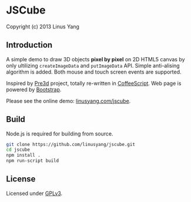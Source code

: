 JSCube
=====
Copyright (c) 2013 Linus Yang


Introduction
-----
A simple demo to draw 3D objects __pixel by pixel__ on 2D HTML5 canvas by only ultilizing `createImageData` and `putImageData` API. Simple anti-alising algorithm is added. Both mouse and touch screen events are supported.

Inspired by [Pre3d](https://github.com/deanm/pre3d) project, totally re-written in [CoffeeScript](http://coffeescript.org/). Web page is powered by [Bootstrap](http://getbootstrap.com/).

Please see the online demo: [linusyang.com/jscube](http://linusyang.com/jscube/).

Build
-----
Node.js is required for building from source.

```Bash
git clone https://github.com/linusyang/jscube.git
cd jscube
npm install .
npm run-script build
```

License
-----
Licensed under [GPLv3](http://www.gnu.org/copyleft/gpl.html).
